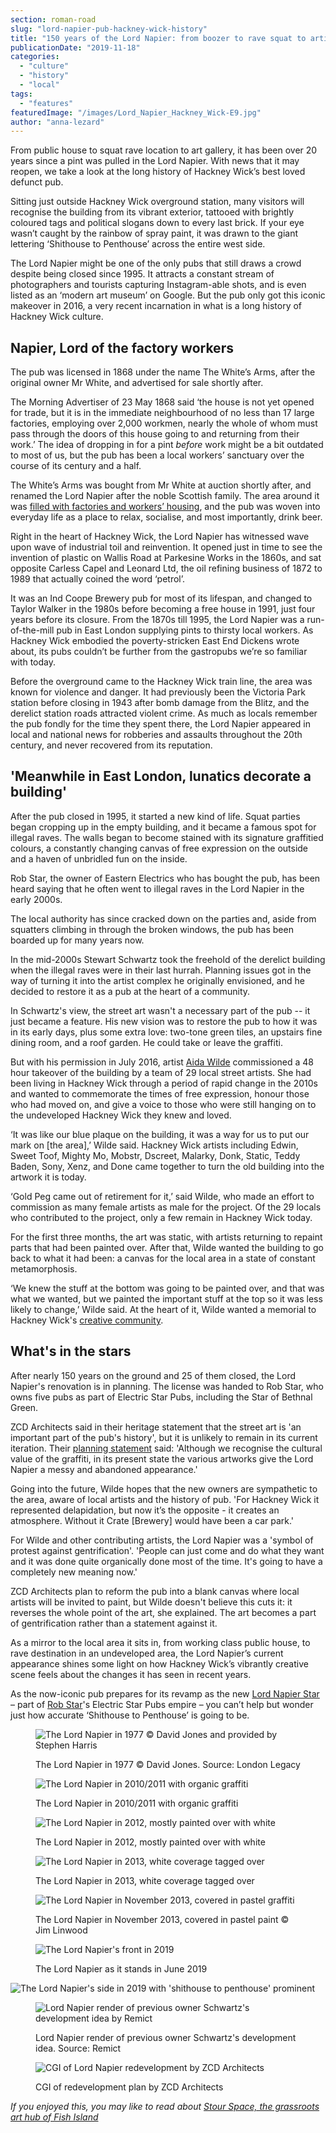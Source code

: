 ```yaml
---
section: roman-road
slug: "lord-napier-pub-hackney-wick-history"
title: "150 years of the Lord Napier: from boozer to rave squat to artist mecca"
publicationDate: "2019-11-18"
categories: 
  - "culture"
  - "history"
  - "local"
tags: 
  - "features"
featuredImage: "/images/Lord_Napier_Hackney_Wick-E9.jpg"
author: "anna-lezard"
---
```


From public house to squat rave location to art gallery, it has been over 20 years since a pint was pulled in the Lord Napier. With news that it may reopen, we take a look at the long history of Hackney Wick’s best loved defunct pub. 

Sitting just outside Hackney Wick overground station, many visitors will recognise the building from its vibrant exterior, tattooed with brightly coloured tags and political slogans down to every last brick. If your eye wasn’t caught by the rainbow of spray paint, it was drawn to the giant lettering ‘Shithouse to Penthouse’ across the entire west side. 

The Lord Napier might be one of the only pubs that still draws a crowd despite being closed since 1995. It attracts a constant stream of photographers and tourists capturing Instagram-able shots, and is even listed as an ‘modern art museum’ on Google. But the pub only got this iconic makeover in 2016, a very recent incarnation in what is a long history of Hackney Wick culture. 

## Napier, Lord of the factory workers

The pub was licensed in 1868 under the name The White’s Arms, after the original owner Mr White, and advertised for sale shortly after. 

The Morning Advertiser of 23 May 1868 said ‘the house is not yet opened for trade, but it is in the immediate neighbourhood of no less than 17 large factories, employing over 2,000 workmen, nearly the whole of whom must pass through the doors of this house going to and returning from their work.’ The idea of dropping in for a pint _before_ work might be a bit outdated to most of us, but the pub has been a local workers’ sanctuary over the course of its century and a half. 

The White’s Arms was bought from Mr White at auction shortly after, and renamed the Lord Napier after the noble Scottish family. The area around it was [filled with factories and workers’ housing](https://romanroadlondon.com/history-fish-island/), and the pub was woven into everyday life as a place to relax, socialise, and most importantly, drink beer. 

Right in the heart of Hackney Wick, the Lord Napier has witnessed wave upon wave of industrial toil and reinvention. It opened just in time to see the invention of plastic on Wallis Road at Parkesine Works in the 1860s, and sat opposite Carless Capel and Leonard Ltd, the oil refining business of 1872 to 1989 that actually coined the word ‘petrol’.

It was an Ind Coope Brewery pub for most of its lifespan, and changed to Taylor Walker in the 1980s before becoming a free house in 1991, just four years before its closure. From the 1870s till 1995, the Lord Napier was a run-of-the-mill pub in East London supplying pints to thirsty local workers. As Hackney Wick embodied the poverty-stricken East End Dickens wrote about, its pubs couldn’t be further from the gastropubs we’re so familiar with today. 

Before the overground came to the Hackney Wick train line, the area was known for violence and danger. It had previously been the Victoria Park station before closing in 1943 after bomb damage from the Blitz, and the derelict station roads attracted violent crime. As much as locals remember the pub fondly for the time they spent there, the Lord Napier appeared in local and national news for robberies and assaults throughout the 20th century, and never recovered from its reputation.

## 'Meanwhile in East London, lunatics decorate a building'

After the pub closed in 1995, it started a new kind of life. Squat parties began cropping up in the empty building, and it became a famous spot for illegal raves. The walls began to become stained with its signature graffitied colours, a constantly changing canvas of free expression on the outside and a haven of unbridled fun on the inside. 

Rob Star, the owner of Eastern Electrics who has bought the pub, has been heard saying that he often went to illegal raves in the Lord Napier in the early 2000s. 

The local authority has since cracked down on the parties and, aside from squatters climbing in through the broken windows, the pub has been boarded up for many years now. 

In the mid-2000s Stewart Schwartz took the freehold of the derelict building when the illegal raves were in their last hurrah. Planning issues got in the way of turning it into the artist complex he originally envisioned, and he decided to restore it as a pub at the heart of a community.

In Schwartz's view, the street art wasn't a necessary part of the pub -- it just became a feature. His new vision was to restore the pub to how it was in its early days, plus some extra love: two-tone green tiles, an upstairs fine dining room, and a roof garden. He could take or leave the graffiti.

But with his permission in July 2016, artist [Aida Wilde](https://aidawilde.bigcartel.com/) commissioned a 48 hour takeover of the building by a team of 29 local street artists. She had been living in Hackney Wick through a period of rapid change in the 2010s and wanted to commemorate the times of free expression, honour those who had moved on, and give a voice to those who were still hanging on to the undeveloped Hackney Wick they knew and loved. 

‘It was like our blue plaque on the building, it was a way for us to put our mark on \[the area\],’ Wilde said. Hackney Wick artists including Edwin, Sweet Toof, Mighty Mo, Mobstr, Dscreet, Malarky, Donk, Static, Teddy Baden, Sony, Xenz, and Done came together to turn the old building into the artwork it is today. 

‘Gold Peg came out of retirement for it,’ said Wilde, who made an effort to commission as many female artists as male for the project. Of the 29 locals who contributed to the project, only a few remain in Hackney Wick today.

For the first three months, the art was static, with artists returning to repaint parts that had been painted over. After that, Wilde wanted the building to go back to what it had been: a canvas for the local area in a state of constant metamorphosis. 

‘We knew the stuff at the bottom was going to be painted over, and that was what we wanted, but we painted the important stuff at the top so it was less likely to change,’ Wilde said. At the heart of it, Wilde wanted a memorial to Hackney Wick's [creative community](https://romanroadlondon.com/what-creative-enterprise-zone-means-for-hackney-wick-fish-island/).

## What's in the stars

After nearly 150 years on the ground and 25 of them closed, the Lord Napier's renovation is in planning. The license was handed to Rob Star, who owns five pubs as part of Electric Star Pubs, including the Star of Bethnal Green.

ZCD Architects said in their heritage statement that the street art is 'an important part of the pub's history', but it is unlikely to remain in its current iteration. Their [planning statement](https://planningregister.londonlegacy.co.uk/swift/MediaTemp/7179-123008.pdf) said: 'Although we recognise the cultural value of the graffiti, in its present state the various artworks give the Lord Napier a messy and abandoned appearance.'

Going into the future, Wilde hopes that the new owners are sympathetic to the area, aware of local artists and the history of pub. 'For Hackney Wick it represented delapidation, but now it’s the opposite - it creates an atmosphere. Without it Crate \[Brewery\] would have been a car park.'

For Wilde and other contributing artists, the Lord Napier was a 'symbol of protest against gentrification'. 'People can just come and do what they want and it was done quite organically done most of the time. It's going to have a completely new meaning now.'

ZCD Architects plan to reform the pub into a blank canvas where local artists will be invited to paint, but Wilde doesn't believe this cuts it: it reverses the whole point of the art, she explained. The art becomes a part of gentrification rather than a statement against it.

As a mirror to the local area it sits in, from working class public house, to rave destination in an undeveloped area, the Lord Napier’s current appearance shines some light on how Hackney Wick’s vibrantly creative scene feels about the changes it has seen in recent years.

As the now-iconic pub prepares for its revamp as the new [Lord Napier Star](https://romanroadlondon.com/lord-napier-star-pub-opens/) – part of [Rob Star](https://romanroadlondon.com/rob-star-lord-napier-interview/)'s Electric Star Pubs empire – you can’t help but wonder just how accurate ‘Shithouse to Penthouse’ is going to be.

<figure>

![The Lord Napier in 1977 © David Jones and provided by Stephen Harris](/images/lord-napier-hackney-wick-1977-pubwiki-david-jones-stephen-harris.jpg)

<figcaption>

The Lord Napier in 1977 © David Jones. Source: London Legacy

</figcaption>

</figure>

<figure>

![The Lord Napier in 2010/2011 with organic graffiti](/images/Lord_Napier_Hackney_Wick-E9-1024x683.jpg)

<figcaption>

The Lord Napier in 2010/2011 with organic graffiti

</figcaption>

</figure>

<figure>

![The Lord Napier in 2012, mostly painted over with white](/images/lord-napier-hackney-wick-mike-faherty-2012-1024x683.jpg)

<figcaption>

The Lord Napier in 2012, mostly painted over with white

</figcaption>

</figure>

<figure>

![The Lord Napier in 2013, white coverage tagged over](/images/lord-napier-july-2013-1024x682.jpg)

<figcaption>

The Lord Napier in 2013, white coverage tagged over

</figcaption>

</figure>

<figure>

![The Lord Napier in November 2013, covered in pastel graffiti](/images/lord-napier-jim-linwood-nov-2013-1024x683.jpg)

<figcaption>

The Lord Napier in November 2013, covered in pastel paint © Jim Linwood

</figcaption>

</figure>

<figure>

![The Lord Napier's front in 2019](/images/lord-napier-hackney-wick-june-2019-1-1024x683.jpg)

<figcaption>

The Lord Napier as it stands in June 2019

</figcaption>

</figure>

![The Lord Napier's side in 2019 with 'shithouse to penthouse' prominent](/images/lord-napier-hackney-wick-june-2019-2.jpg)

<figure>

![Lord Napier render of previous owner Schwartz's development idea by Remict](/images/Lord-Napier-Visual-Render-remict-1024x683.jpg)

<figcaption>

Lord Napier render of previous owner Schwartz's development idea. Source: Remict

</figcaption>

</figure>

<figure>

![CGI of Lord Napier redevelopment by ZCD Architects](/images/Lord-napier-redevelopment-cgi-zcd-architects-1024x683.jpg)

<figcaption>

CGI of redevelopment plan by ZCD Architects

</figcaption>

</figure>

_If you enjoyed this, you may like to read about [Stour Space, the grassroots art hub of Fish Island](https://romanroadlondon.com/stour-space-fish-island-celebrates-ten-years/)_
